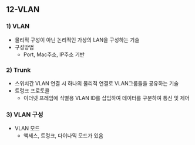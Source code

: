 ## 12-VLAN
### 1) VLAN
- 물리적 구성이 아닌 논리적인 가상의 LAN을 구성하는 기술
- 구성방법
    - Port, Mac주소, IP주소 기반
### 2) Trunk
- 스위치간 VLAN 연결 시 하나의 물리적 연결로 VLAN그룹들을 공유하는 기술
- 트렁크 프로토콜
    - 이더넷 프레임에 식별용 VLAN ID를 삽입하여 데이터를 구분하여 통신 및 제어
### 3) VLAN 구성
- VLAN 모드
    - 액세스, 트렁크, 다이나믹 모드가 있음
